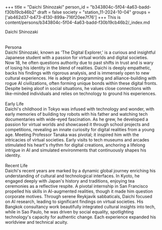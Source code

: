 +++
title = "Daichi Shinozaki"
person_id = "b343804c-5f04-4a63-badd-f30b19cb46b2"
draft = false
society = "station_11-2024-10-04"
groups = ['ab462d37-b473-4130-899a-716f20ee7f76']
+++
This is content/persons/b343804c-5f04-4a63-badd-f30b19cb46b2/_index.md

<div class="h1_1_right">Daichi Shinozaki</div><br>
<br>
<div class="h2">Persona</div><div class="plain">Daichi Shinozaki, known as 'The Digital Explorer,' is a curious and insightful Japanese student with a passion for virtual worlds and digital societies. Now 18, he often questions authority due to past shifts in trust and is wary of losing his identity in the blend of realities. Daichi is deeply empathetic, backs his findings with rigorous analysis, and is immensely open to new cultural experiences. He is adept in programming and alliance-building with rogue AI civilizations, often forming unique bonds within these digital fronts. Despite being aloof in social situations, he values close connections with like-minded individuals and relies on technology to ground his experiences.</div><br>
<div class="h2">Early Life</div><div class="plain">Daichi's childhood in Tokyo was infused with technology and wonder, with early memories of building toy robots with his father and watching tech documentaries with wide-eyed fascination. As he grew, he developed a passion for virtual worlds and showcased it through school projects and competitions, revealing an innate curiosity for digital realities from a young age. Meeting Professor Tanaka was pivotal; it inspired him with the intricacies of virtual societies. Early visits to tech museums and arcades stimulated his heart's rhythm for digital creations, anchoring a lifelong intrigue in AI and simulated environments that continuously shapes his identity.</div><br>
<div class="h2">Recent Life</div><div class="plain">Daichi's recent years are marked by a dynamic global journey enriching his understanding of cultural and technological interfaces. In Kyoto, he engaged deeply with Japan's history and traditions, enjoying tea ceremonies as a reflective respite. A pivotal internship in San Francisco propelled his skills in AI-augmented realities, though it made him question corporate motives. Through serene Reykjavik sabbaticals, Daichi focused on AI research, leading to significant findings on virtual societies. His Bangkok consultancy work beautifully integrated cultural insights into tech, while in Sao Paulo, he was driven by social equality, spotlighting technology's capacity for authentic change. Each experience expanded his worldview and technical acuity.</div><br>
